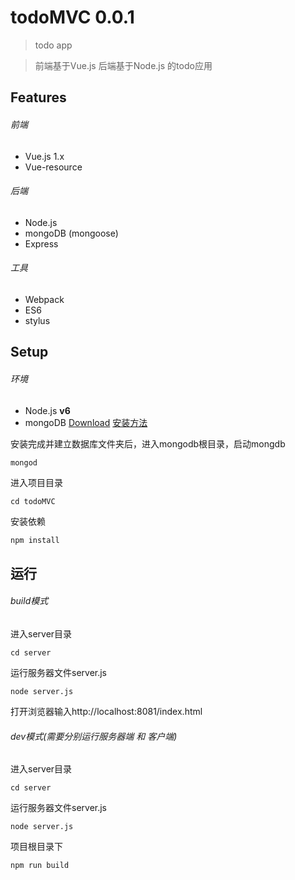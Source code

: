 # todoMVC 0.0.1

> todo app

> 前端基于Vue.js 后端基于Node.js 的todo应用

## Features

###### 前端
* Vue.js 1.x
* Vue-resource

###### 后端
* Node.js
* mongoDB (mongoose)
* Express

###### 工具
* Webpack
* ES6
* stylus

## Setup
###### 环境
* Node.js **v6**
* mongoDB [Download](https://www.mongodb.com/download-center?jmp=nav#community)
[安装方法](https://docs.mongodb.com/manual/installation/)

安装完成并建立数据库文件夹后，进入mongodb根目录，启动mongdb
``` bash
mongod
```
进入项目目录
```
cd todoMVC
```
安装依赖
```
npm install
```

## 运行
###### build模式
进入server目录
```
cd server
```
运行服务器文件server.js
```
node server.js
```
打开浏览器输入http://localhost:8081/index.html
###### dev模式(需要分别运行服务器端 和 客户端)
进入server目录
```
cd server
```
运行服务器文件server.js
```
node server.js
```
项目根目录下
```
npm run build
```
